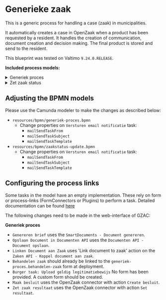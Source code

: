 # Generieke zaak
This is a generic process for handling a case (zaak) in municipalities.

It automatically creates a case in OpenZaak when a product has been requested by a resident. It handles the creation of communication, document creation and decision making. The final product is stored and send to the resident.

This blueprint was tested on Valtimo `9.24.0.RELEASE`.

**Included process models:**
<details>
  <summary>Generiek proces</summary>
  <img src="generiek-proces.png" alt="Generiek proces"/>
</details>
<details>
  <summary>Zet zaak status</summary>
  <img src="zaakstatus-update.png" alt="Zet zaak status"/>
</details>


## Adjusting the BPMN models
Please use the Camunda modeler to make the changes as described below:  
* `resources/bpmn/generiek-proces.bpmn`
  * Change properties on `Versturen email notificatie` task:
    * `mailSendTaskFrom`
    * `mailSendTaskSubject`
    * `mailSendTaskTemplate`
* `resources/bpmn/zaakstatus-update.bpmn`
  * Change properties on `Versturen email notificatie` task:
    * `mailSendTaskFrom`
    * `mailSendTaskSubject`
    * `mailSendTaskTemplate`

## Configuring the process links
Some tasks in the model have an empty implementation. These rely on form or process-links (FormConnectors or Plugins)
to perform a task. Detailed documentation can be found [here](https://docs.valtimo.nl/using-valtimo)

The following changes need to be made in the web-interface of GZAC:

**Generiek proces**
* `Genereren brief` uses the `SmartDocuments - Document genereren`.
* `Opslaan Document in Documenten API` uses the `Documenten API - Document opslaan`.
* `Linken Document aan Zaak` uses 'Link document to zaak' action on the `Zaken API - Koppel document aan zaak`.
* `Behandelen zaak` should already be linked to the `generiek-proces.behandelen-zaak` form at deployment.
* `Burger taak: Upload geldig legitimatiebewijs` No form has been provided. A custom form should be created.
* `Maak besluit` uses the OpenZaak connector with action `Create besluit`.
* `Zet zaak resultaat` uses the OpenZaak connector with action `Set resultaat`.
